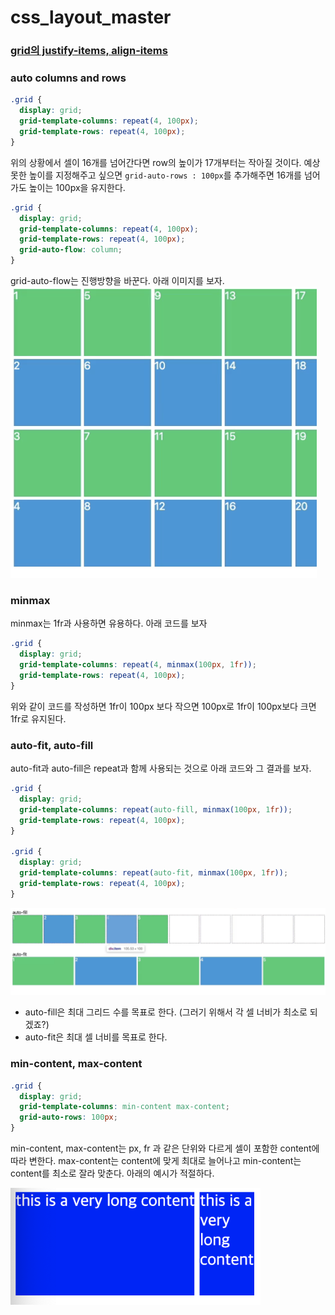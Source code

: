 # css_layout_master

### [grid의 justify-items, align-items]()

### auto columns and rows

```css
.grid {
  display: grid;
  grid-template-columns: repeat(4, 100px);
  grid-template-rows: repeat(4, 100px);
}
```

위의 상황에서 셀이 16개를 넘어간다면 row의 높이가 17개부터는 작아질 것이다. 예상 못한 높이를 지정해주고 싶으면 `grid-auto-rows : 100px`를 추가해주면 16개를 넘어가도 높이는 100px을 유지한다.

```css
.grid {
  display: grid;
  grid-template-columns: repeat(4, 100px);
  grid-template-rows: repeat(4, 100px);
  grid-auto-flow: column;
}
```

grid-auto-flow는 진행방향을 바꾼다. 아래 이미지를 보자.
<img src ="./readImg/img2.png">

### minmax

minmax는 1fr과 사용하면 유용하다. 아래 코드를 보자

```css
.grid {
  display: grid;
  grid-template-columns: repeat(4, minmax(100px, 1fr));
  grid-template-rows: repeat(4, 100px);
}
```

위와 같이 코드를 작성하면 1fr이 100px 보다 작으면 100px로 1fr이 100px보다 크면 1fr로 유지된다.

### auto-fit, auto-fill

auto-fit과 auto-fill은 repeat과 함께 사용되는 것으로 아래 코드와 그 결과를 보자.

```css
.grid {
  display: grid;
  grid-template-columns: repeat(auto-fill, minmax(100px, 1fr));
  grid-template-rows: repeat(4, 100px);
}

.grid {
  display: grid;
  grid-template-columns: repeat(auto-fit, minmax(100px, 1fr));
  grid-template-rows: repeat(4, 100px);
}
```

<img src = "./readImg/img1.png">

- auto-fill은 최대 그리드 수를 목표로 한다. (그러기 위해서 각 셀 너비가 최소로 되겠죠?)
- auto-fit은 최대 셀 너비를 목표로 한다.

### min-content, max-content

```css
.grid {
  display: grid;
  grid-template-columns: min-content max-content;
  grid-auto-rows: 100px;
}
```

min-content, max-content는 px, fr 과 같은 단위와 다르게 셀이 포함한 content에 따라 변한다. max-content는 content에 맞게 최대로 늘어나고 min-content는 content를 최소로 잘라 맞춘다. 아래의 예시가 적절하다.

<img src="./readImg/img3.png" width="400">
